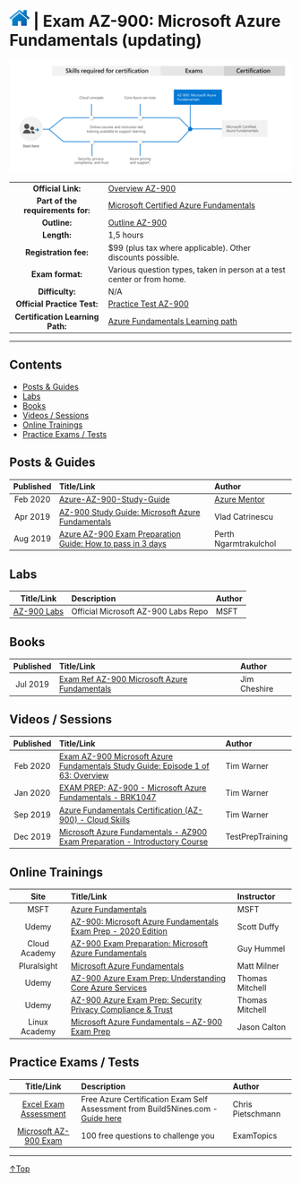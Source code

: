 # [![Home](/img/home.png)](certifications.md "Overview Certifications") | Exam AZ-900: Microsoft Azure Fundamentals (updating)
![Cert](/img/az-900.png)

|                                   |                                                                                                                    |
| :-------------------------------: | :----------------------------------------------------------------------------------------------------------------- |
|        **Official Link:**         | [Overview AZ-900](https://docs.microsoft.com/en-us/learn/certifications/exams/AZ-900)                              |
| **Part of the requirements for:** | [Microsoft Certified Azure Fundamentals](https://docs.microsoft.com/en-us/learn/certifications/azure-fundamentals) |
|           **Outline:**            | [Outline AZ-900](https://query.prod.cms.rt.microsoft.com/cms/api/am/binary/RE3VwUY)                                |
|            **Length:**            | 1,5 hours                                                                                                            |
|       **Registration fee:**       | $99 (plus tax where applicable).  Other discounts possible.                                                        |
|         **Exam format:**          | Various question types, taken in person at a test center or from home.                                             |
|          **Difficulty:**           | N/A                                                                                                                |
|    **Official Practice Test:**    | [Practice Test AZ-900](https://us.mindhub.com/p/MU-AZ-900)                                                         |
| **Certification Learning Path:**  | [Azure Fundamentals Learning path](https://query.prod.cms.rt.microsoft.com/cms/api/am/binary/RE38YZj)              |


___

## Contents
- [Posts & Guides](#posts-&-guides)
- [Labs](#labs)
- [Books](#books)
- [Videos / Sessions](#videos-/-sessions)
- [Online Trainings](#online-trainings)
- [Practice Exams / Tests](#practice-exams-/-tests)


## Posts & Guides
| Published | Title/Link                                                                                                                                                           | Author                                             |
| :-------: | :------------------------------------------------------------------------------------------------------------------------------------------------------------------- | :------------------------------------------------- |
| Feb 2020  | [Azure-AZ-900-Study-Guide](https://github.com/AzureMentor/Azure-AZ-900-Study-Guide)                                                                                  | [Azure Mentor](https://azurementor.wordpress.com/) |
| Apr 2019  | [AZ-900 Study Guide: Microsoft Azure Fundamentals](https://vladtalkstech.com/az-900-study-guide-microsoft-azure-fundamentals)                                        | Vlad Catrinescu                                    |
| Aug 2019  | [Azure AZ-900 Exam Preparation Guide: How to pass in 3 days](https://medium.com/weareservian/azure-az-900-exam-preparation-guide-how-to-pass-in-3-days-dabf5534507a) | Perth Ngarmtrakulchol                              |

## Labs
|                                        Title/Link                                        | Description                         | Author |
| :--------------------------------------------------------------------------------------: | :---------------------------------- | :----- |
| [AZ-900 Labs](https://github.com/MicrosoftLearning/AZ-900T0x-MicrosoftAzureFundamentals) | Official Microsoft AZ-900 Labs Repo | MSFT   |


## Books
| Published | Title/Link                                                                                                                     | Author       |
| :-------: | :----------------------------------------------------------------------------------------------------------------------------- | :----------- |
| Jul 2019  | [Exam Ref AZ-900 Microsoft Azure Fundamentals](https://www.amazon.com/Exam-AZ-900-Microsoft-Azure-Fundamentals/dp/0135732182/) | Jim Cheshire |



## Videos / Sessions
| Published | Title/Link                                                                                                                     | Author           |
| :-------: | :----------------------------------------------------------------------------------------------------------------------------- | :--------------- |
| Feb 2020  | [Exam AZ-900 Microsoft Azure Fundamentals Study Guide: Episode 1 of 63: Overview](https://www.youtube.com/watch?v=HfZ1kgHlrfg) | Tim Warner       |
| Jan 2020  | [EXAM PREP: AZ-900 - Microsoft Azure Fundamentals - BRK1047](https://www.youtube.com/watch?v=kl0any3WFb0)                      | Tim Warner       |
| Sep 2019  | [Azure Fundamentals Certification (AZ-900) - Cloud Skills](https://www.youtube.com/watch?v=eYpNnEHUFVI)                        | Tim Warner       |
| Dec 2019  | [Microsoft Azure Fundamentals - AZ900 Exam Preparation - Introductory Course](https://www.youtube.com/watch?v=dKKZWp-_-c8)     | TestPrepTraining |


## Online Trainings
|     Site      | Title/Link                                                                                                                                                 | Instructor      |
| :-----------: | :--------------------------------------------------------------------------------------------------------------------------------------------------------- | :-------------- |
|     MSFT      | [Azure Fundamentals](https://docs.microsoft.com/en-us/learn/paths/azure-fundamentals/)                                                                     | MSFT            |
|     Udemy     | [AZ-900: Microsoft Azure Fundamentals Exam Prep - 2020 Edition](https://www.udemy.com/course/az900-azure/)                                                 | Scott Duffy     |
| Cloud Academy | [AZ-900 Exam Preparation: Microsoft Azure Fundamentals](https://cloudacademy.com/learning-paths/az-900-exam-preparation-microsoft-azure-fundamentals-524/) | Guy Hummel      |
|  Pluralsight  | [Microsoft Azure Fundamentals](https://www.pluralsight.com/courses/azure-fundamentals)                                                                     | Matt Milner     |
|     Udemy     | [AZ-900 Azure Exam Prep: Understanding Core Azure Services](https://www.udemy.com/course/az-900-azure-exam-prep-understanding-core-azure-services/)        | Thomas Mitchell |
|     Udemy     | [AZ-900 Azure Exam Prep: Security Privacy Compliance & Trust](https://www.udemy.com/course/az-900-azure-exam-prep-security-privacy-compliance-trust/)      | Thomas Mitchell |
| Linux Academy | [Microsoft Azure Fundamentals – AZ-900 Exam Prep](https://linuxacademy.com/course/microsoft-azure-fundamentals-az-900-exam-prep/)                          | Jason Calton    |

## Practice Exams / Tests
|                                                                        Title/Link                                                                        | Description                                                                                                                                     | Author            |
| :------------------------------------------------------------------------------------------------------------------------------------------------------: | :---------------------------------------------------------------------------------------------------------------------------------------------- | :---------------- |
| [Excel Exam Assessment](https://github.com/Build5Nines/exam-assessments/blob/master/Assessments/Exam-Msft-AZ-900-Self-Assessment-Build5Nines.xlsx?raw=1) | Free Azure Certification Exam Self Assessment from Build5Nines.com  - [Guide here](https://build5nines.com/free-oss-exam-self-assessment-tool/) | Chris Pietschmann |
|                                       [Microsoft AZ-900 Exam](https://www.examtopics.com/exams/microsoft/az-900/)                                        | 100 free questions to challenge you                                                                                                             | ExamTopics        |
___
 <a href="#top" title="Back to the top.">↑Top</a>
